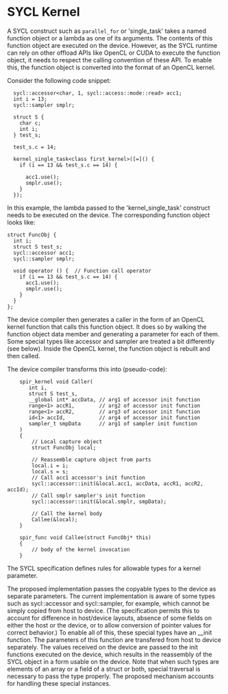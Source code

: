 # SYCL Kernel

A SYCL construct such as `parallel_for` or 'single_task' takes a named function object or a lambda as one of its arguments.   The contents of this function object are executed on the device.   However, as the SYCL runtime can rely on other offload APIs like OpenCL or CUDA to execute the function object, it needs to respect the calling convention of these API.  To enable this, the function object is converted into the format of an OpenCL kernel.

Consider the following code snippet:

```
  sycl::accessor<char, 1, sycl::access::mode::read> acc1;
  int i = 13;
  sycl::sampler smplr;

  struct S {
    char c;
    int i;
  } test_s;

  test_s.c = 14;

  kernel_single_task<class first_kernel>([=]() {
    if (i == 13 && test_s.c == 14) {

      acc1.use();
      smplr.use();
    }
  });
```

In this example, the lambda passed to the 'kernel_single_task' construct needs to be executed on the device.  The corresponding function object looks like:

```
struct FuncObj {
  int i;
  struct S test_s;
  sycl::accessor acc1;
  sycl::sampler smplr;

  void operator () {  // Function call operator
    if (i == 13 && test_s.c == 14) {
      acc1.use();
      smplr.use();
    }
  }
};
```

The device compiler then generates a caller in the form of an OpenCL kernel function that calls this function object.  It does so by walking the function object data member and generating a parameter for each of them.  Some special types like accessor and sampler are treated a bit differently (see below).  Inside the OpenCL kernel, the function object is rebuilt and then called.

The device compiler transforms this into (pseudo-code):

```
    spir_kernel void Caller(
       int i,
       struct S test_s,
       __global int* accData, // arg1 of accessor init function
       range<1> accR1,        // arg2 of accessor init function
       range<1> accR2,        // arg3 of accessor init function
       id<1> accId,           // arg4 of accessor init function
       sampler_t smpData      // arg1 of sampler init function
    )
    {
        // Local capture object
        struct FuncObj local;

        // Reassemble capture object from parts
        local.i = i;
        local.s = s;
        // Call acc1 accessor's init function
        sycl::accessor::init(&local.acc1, accData, accR1, accR2, accId);
        // Call smplr sampler's init function
        sycl::accessor::init(&local.smplr, smpData);

        // Call the kernel body
        Callee(&local);
    }

    spir_func void Callee(struct FuncObj* this)
    {
        // body of the kernel invocation
    }
```

The SYCL specification defines rules for allowable types for a kernel parameter.

The proposed implementation passes the copyable types to the device as separate parameters.  The current implementation is aware of some types such as sycl::accessor and sycl::sampler, for example, which cannot be simply copied from host to device.  (The specification permits this to account for difference in host/device layouts, absence of some fields on either the host or the device, or to allow conversion of pointer values for correct behavior.)  To enable all of this, these special types have an __init function.  The parameters of this function are transfered from host to device separately.  The values received on the device are passed to the init functions executed on the device, which results in the reassembly of the SYCL object in a form usable on the device.  Note that when such types are elements of an array or a field of a struct or both, special traversal is necessary to pass the type properly.  The proposed mechanism accounts for handling these special instances.

